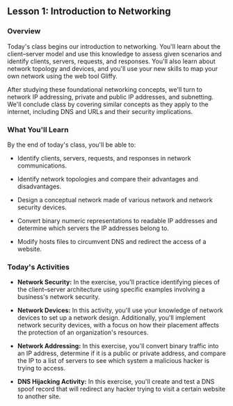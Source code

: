## Lesson 1: Introduction to Networking 
 
### Overview

Today's class begins our introduction to networking. You'll learn about the client&ndash;server model and use this knowledge to assess given scenarios and identify clients, servers, requests, and responses. You'll also learn about network topology and devices, and you'll use your new skills to map your own network using the web tool Gliffy.

After studying these foundational networking concepts, we'll turn to network IP addressing, private and public IP addresses, and subnetting. We'll conclude class by covering similar concepts as they apply to the internet, including DNS and URLs and their security implications.
 
### What You'll Learn
 
By the end of today's class, you'll be able to:
 
- Identify clients, servers, requests, and responses in network communications.

- Identify network topologies and compare their advantages and disadvantages.

- Design a conceptual network made of various network and network security devices.

- Convert binary numeric representations to readable IP addresses and determine which servers the IP addresses belong to.

- Modify hosts files to circumvent DNS and redirect the access of a website.

### Today's Activities

* **Network Security:** In the exercise, you'll practice identifying pieces of the client&ndash;server architecture using specific examples involving a business's network security.

* **Network Devices:** In this activity, you'll use your knowledge of network devices to set up a network design. Additionally, you'll implement network security devices, with a focus on how their placement affects the protection of an organization's resources.

* **Network Addressing:** In this exercise, you'll convert binary traffic into an IP address, determine if it is a public or private address, and compare the IP to a list of servers to see which system a malicious hacker is trying to access.

* **DNS Hijacking Activity:** In this exercise, you'll create and test a DNS spoof record that will redirect any hacker trying to visit a certain website to another site.

